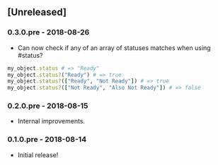 ## [Unreleased]

### 0.3.0.pre - 2018-08-26
- Can now check if any of an array of statuses matches when using #status?

```ruby
my_object.status # => "Ready"
my_object.status?("Ready") # => true
my_object.status?(["Ready", "Not Ready"]) # => true
my_object.status?(["Not Ready", "Also Not Ready"]) # => false
```

### 0.2.0.pre - 2018-08-15
- Internal improvements.

### 0.1.0.pre - 2018-08-14
- Initial release!
